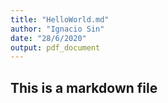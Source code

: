 ```yaml
---
title: "HelloWorld.md"
author: "Ignacio Sin"
date: "28/6/2020"
output: pdf_document
---
```


## This is a markdown file


